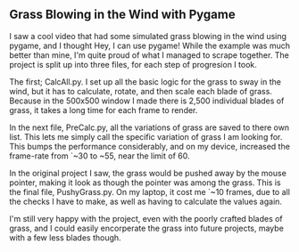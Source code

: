 ## Grass Blowing in the Wind with Pygame

I saw a cool video that had some simulated grass blowing in the wind using pygame, and I thought Hey, I can use pygame!
While the example was much better than mine, I'm quite proud of what I managed to scrape together.
The project is split up into three files, for each step of progresion I took.

The first; CalcAll.py. I set up all the basic logic for the grass to sway in the wind, but it has to calculate, rotate, and then scale each blade of grass.
Because in the 500x500 window I made there is 2,500 individual blades of grass, it takes a long time for each frame to render.

In the next file, PreCalc.py, all the variations of grass are saved to there own list. This lets me simply call the specific variation of grass I am looking for.
This bumps the performance considerably, and on my device, increased the frame-rate from `~30 to ~55, near the limit of 60.

In the original project I saw, the grass would be pushed away by the mouse pointer, making it look as though the pointer was among the grass.
This is the final file, PushyGrass.py. On my laptop, it cost me `~10 frames, due to all the checks I have to make, as well as having to calculate the values again.

I'm still very happy with the project, even with the poorly crafted blades of grass, and I could easily encorperate the grass into future projects, maybe with a few less blades though.
